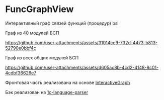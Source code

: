 # FuncGraphView
Интерактивный граф связей функций (процедур) bsl

Граф из 40 модулей БСП

https://github.com/user-attachments/assets/31014ce9-732d-4473-b813-52790e0bbf4c


Граф из всех общих модулей БСП

https://github.com/user-attachments/assets/d605ac8b-4cd2-4148-8c01-4cdbf36626e7

Фронтовая часть реализована на основе [InteractiveGraph](https://github.com/grapheco/InteractiveGraph)

Бэк реализован на [1c-language-parser]( https://github.com/LazarenkoA/1c-language-parser)